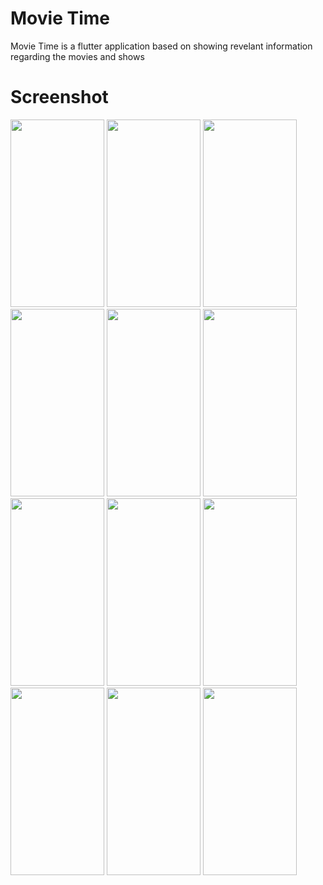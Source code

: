 # Movie Time
Movie Time is a flutter application based on showing  revelant information regarding the movies  and shows

# Screenshot
<img src= "https://github.com/gouthamPerfomartix/movie-time/blob/main/Screenshot/img1.jpg" width = 150 height ="300"/>&nbsp;<img src= "https://github.com/gouthamPerfomartix/movie-time/blob/main/Screenshot/img2.jpg" width = 150 height ="300"/>&nbsp;<img src= "https://github.com/gouthamPerfomartix/movie-time/blob/main/Screenshot/img3.jpg" width = 150 height ="300"/>&nbsp;<img src= "https://github.com/gouthamPerfomartix/movie-time/blob/main/Screenshot/img4.jpg" width = 150 height ="300"/>&nbsp;<img src= "https://github.com/gouthamPerfomartix/movie-time/blob/main/Screenshot/img5.jpg" width = 150 height ="300"/>&nbsp;<img src= "https://github.com/gouthamPerfomartix/movie-time/blob/main/Screenshot/img6.jpg" width = 150 height ="300"/>&nbsp;<img src= "https://github.com/gouthamPerfomartix/movie-time/blob/main/Screenshot/img7.jpg" width = 150 height ="300"/>&nbsp;<img src= "https://github.com/gouthamPerfomartix/movie-time/blob/main/Screenshot/img8.jpg" width = 150 height ="300"/>&nbsp;<img src= "https://github.com/gouthamPerfomartix/movie-time/blob/main/Screenshot/img9.jpg" width = 150 height ="300"/>&nbsp;<img src= "https://github.com/gouthamPerfomartix/movie-time/blob/main/Screenshot/img10.jpg" width = 150 height ="300"/>&nbsp;<img src= "https://github.com/gouthamPerfomartix/movie-time/blob/main/Screenshot/img11.jpg" width = 150 height ="300"/>&nbsp;<img src= "https://github.com/gouthamPerfomartix/movie-time/blob/main/Screenshot/img12.jpg" width = 150 height ="300"/>&nbsp;
